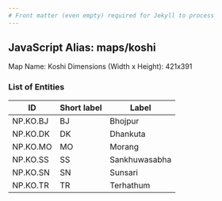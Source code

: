 ```yaml
---
# Front matter (even empty) required for Jekyll to process
---
```


## JavaScript Alias: maps/koshi

Map Name: Koshi
Dimensions (Width x Height): 421x391






### List of Entities

ID | Short label | Label
---|---|---|
NP.KO.BJ|BJ|Bhojpur
NP.KO.DK|DK|Dhankuta
NP.KO.MO|MO|Morang
NP.KO.SS|SS|Sankhuwasabha
NP.KO.SN|SN|Sunsari
NP.KO.TR|TR|Terhathum
